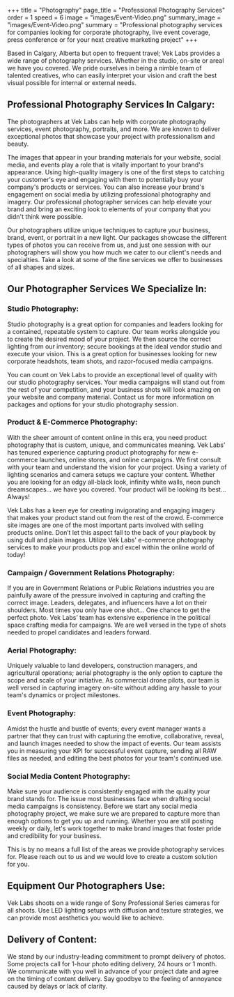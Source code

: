 +++
title = "Photography"
page_title = "Professional Photography Services"
order = 1
speed = 6
image = "images/Event-Video.png"
summary_image = "images/Event-Video.png"
summary = "Professional photography services for companies looking for corporate photography, live event coverage, press conference or for your next creative marketing project"
+++

Based in Calgary, Alberta but open to frequent travel; Vek Labs provides a wide range of photography services. Whether in the studio, on-site or areal we have you covered. We pride ourselves in being a nimble team of talented creatives, who can easily interpret your vision and craft the best visual possible for internal or external needs.

## Professional Photography Services In Calgary:

The photographers at Vek Labs can help with corporate photography services, event photography, portraits, and more. We are known to deliver exceptional photos that showcase your project with professionalism and beauty.

The images that appear in your branding materials for your website, social media, and events play a role that is vitally important to your brand's appearance. Using high-quality imagery is one of the first steps to catching your customer's eye and engaging with them to potentially buy your company's products or services. You can also increase your brand's engagement on social media by utilizing professional photography and imagery. Our professional photographer services can help elevate your brand and bring an exciting look to elements of your company that you didn't think were possible.

Our photographers utilize unique techniques to capture your business, brand, event, or portrait in a new light. Our packages showcase the different types of photos you can receive from us, and just one session with our photographers will show you how much we cater to our client's needs and specialties. Take a look at some of the fine services we offer to businesses of all shapes and sizes.

## Our Photographer Services We Specialize In:

### Studio Photography:

Studio photography is a great option for companies and leaders looking for a contained, repeatable system to capture. Our team works alongside you to create the desired mood of your project. We then source the correct lighting from our inventory; secure bookings at the ideal vendor studio and execute your vision. This is a great option for businesses looking for new corporate headshots, team shots, and razor-focused media campaigns.

You can count on Vek Labs to provide an exceptional level of quality with our studio photography services. Your media campaigns will stand out from the rest of your competition, and your business shots will look amazing on your website and company material. Contact us for more information on packages and options for your studio photography session.

### Product & E-Commerce Photography:

With the sheer amount of content online in this era, you need product photography that is custom, unique, and communicates meaning. Vek Labs’ has tenured experience capturing product photography for new e-commerce launches, online stores, and online campaigns. We first consult with your team and understand the vision for your project. Using a variety of lighting scenarios and camera setups we capture your content. Whether you are looking for an edgy all-black look, infinity white walls, neon punch dreamscapes… we have you covered. Your product will be looking its best... Always!

Vek Labs has a keen eye for creating invigorating and engaging imagery that makes your product stand out from the rest of the crowd. E-commerce site images are one of the most important parts involved with selling products online. Don’t let this aspect fall to the back of your playbook by using dull and plain images. Utilize Vek Labs' e-commerce photography services to make your products pop and excel within the online world of today!

### Campaign / Government Relations Photography:

If you are in Government Relations or Public Relations industries you are painfully aware of the pressure involved in capturing and crafting the correct image. Leaders, delegates, and influencers have a lot on their shoulders. Most times you only have one shot… One chance to get the perfect photo. Vek Labs’ team has extensive experience in the political space crafting media for campaigns. We are well versed in the type of shots needed to propel candidates and leaders forward.

### Aerial Photography:

Uniquely valuable to land developers, construction managers, and agricultural operations; aerial photography is the only option to capture the scope and scale of your initiative. As commercial drone pilots, our team is well versed in capturing imagery on-site without adding any hassle to your team's dynamics or project milestones.

### Event Photography:

Amidst the hustle and bustle of events; every event manager wants a partner that they can trust with capturing the emotive, collaborative, reveal, and launch images needed to show the impact of events. Our team assists you in measuring your KPI for successful event capture, sending all RAW files as needed, and editing the best photos for your team's continued use.

### Social Media Content Photography:

Make sure your audience is consistently engaged with the quality your brand stands for. The issue most businesses face when drafting social media campaigns is consistency. Before we start any social media photography project, we make sure we are prepared to capture more than enough options to get you up and running. Whether you are still posting weekly or daily, let's work together to make brand images that foster pride and credibility for your business.

This is by no means a full list of the areas we provide photography services for. Please reach out to us and we would love to create a custom solution for you.

## Equipment Our Photographers Use:

Vek Labs shoots on a wide range of Sony Professional Series cameras for all shoots. Use LED lighting setups with diffusion and texture strategies, we can provide most aesthetics you would like to achieve.

## Delivery of Content:

We stand by our industry-leading commitment to prompt delivery of photos. Some projects call for 1-hour photo editing delivery, 24 hours or 1 month. We communicate with you well in advance of your project date and agree on the timing of content delivery. Say goodbye to the feeling of annoyance caused by delays or lack of clarity.
